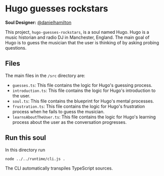 # Hugo guesses rockstars

**Soul Designer:** [@danielhamilton](https://github.com/danielhamilton)

This project, `hugo-guesses-rockstars`, is a soul named Hugo. Hugo is a music historian and radio DJ in Manchester, England. The main goal of Hugo is to guess the musician that the user is thinking of by asking probing questions.

## Files

The main files in the `/src` directory are:

- `guesses.ts`: This file contains the logic for Hugo's guessing process.
- `introduction.ts`: This file contains the logic for Hugo's introduction to the user.
- `soul.ts`: This file contains the blueprint for Hugo's mental processes.
- `frustration.ts`: This file contains the logic for Hugo's frustration process when he fails to guess the musician.
- `learnsAboutTheUser.ts`: This file contains the logic for Hugo's learning process about the user as the conversation progresses.

## Run this soul

In this directory run

```bash
node ../../runtime/cli.js .
```
The CLI automatically transpiles TypeScript sources.
